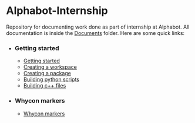# Alphabot-Internship
  Repository for documenting work done as part of internship at Alphabot. All documentation is inside the [Documents](https://github.com/Ashwin-Rajesh/Alphabot-Internship/tree/master/Documents) folder. Here are some quick links:
  - ### Getting started 
    - [Getting started](https://github.com/Ashwin-Rajesh/Alphabot-Internship/blob/master/Documents/Getting%20started.md#getting-started)
    - [Creating a workspace](https://github.com/Ashwin-Rajesh/Alphabot-Internship/blob/master/Documents/Getting%20started.md#creating-a-workspace)
    - [Creating a package](https://github.com/Ashwin-Rajesh/Alphabot-Internship/blob/master/Documents/Getting%20started.md#creating-a-package)
    - [Building python scripts](https://github.com/Ashwin-Rajesh/Alphabot-Internship/blob/master/Documents/Getting%20started.md#building-and-running-python-scripts)
    - [Building c++ files](https://github.com/Ashwin-Rajesh/Alphabot-Internship/blob/master/Documents/Getting%20started.md#building-and-running-c-scripts)
  - ### Whycon markers
    - [Whycon markers](https://github.com/Ashwin-Rajesh/Alphabot-Internship/blob/master/Documents/Whycon%20Markers.md)
    
